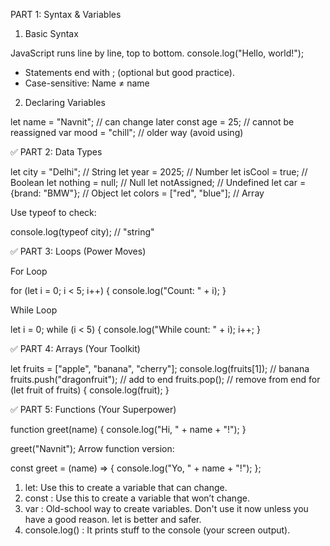 PART 1: Syntax & Variables

1. Basic Syntax
   
JavaScript runs line by line, top to bottom.
console.log("Hello, world!");
  - Statements end with ; (optional but good practice).
  - Case-sensitive: Name ≠ name

2. Declaring Variables

let name = "Navnit";   // can change later
const age = 25;        // cannot be reassigned
var mood = "chill";    // older way (avoid using)

✅ PART 2: Data Types

let city = "Delhi";         // String
let year = 2025;            // Number
let isCool = true;          // Boolean
let nothing = null;         // Null
let notAssigned;            // Undefined
let car = {brand: "BMW"};   // Object
let colors = ["red", "blue"]; // Array

Use typeof to check:

console.log(typeof city); // "string"

✅ PART 3: Loops (Power Moves)

For Loop

for (let i = 0; i < 5; i++) {
  console.log("Count: " + i);
}

While Loop

let i = 0;
while (i < 5) {
  console.log("While count: " + i);
  i++;
}

✅ PART 4: Arrays (Your Toolkit)

let fruits = ["apple", "banana", "cherry"];
console.log(fruits[1]); // banana
fruits.push("dragonfruit"); // add to end
fruits.pop();               // remove from end
for (let fruit of fruits) {
  console.log(fruit);
}

✅ PART 5: Functions (Your Superpower)

function greet(name) {
  console.log("Hi, " + name + "!");
}

greet("Navnit");
Arrow function version:

const greet = (name) => {
  console.log("Yo, " + name + "!");
};

1. let: Use this to create a variable that can change.
2. const : Use this to create a variable that won’t change.
3. var : Old-school way to create variables. Don't use it now unless you have a good reason. let is better and safer.
4. console.log() : It prints stuff to the console (your screen output).

